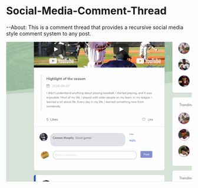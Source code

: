 # Social-Media-Comment-Thread

--About:
This is a comment thread that provides a recursive social media style comment system  to any post.

![](comment-thread-example.gif)

